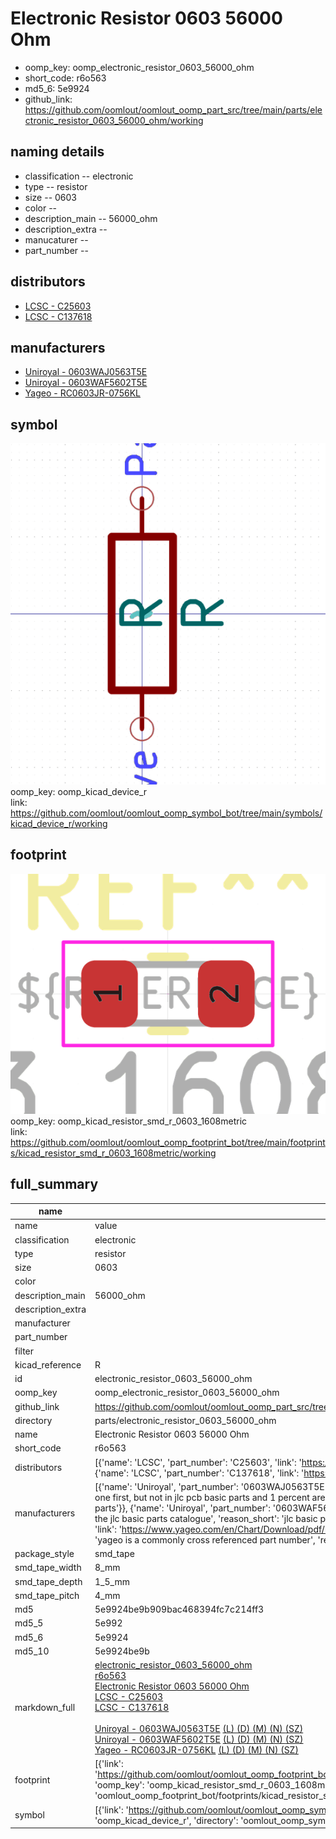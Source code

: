 # Electronic Resistor 0603 56000 Ohm

  
* oomp_key: oomp_electronic_resistor_0603_56000_ohm 
* short_code: r6o563
* md5_6: 5e9924  
* github_link: https://github.com/oomlout/oomlout_oomp_part_src/tree/main/parts/electronic_resistor_0603_56000_ohm/working  
## naming details
* classification -- electronic
* type -- resistor
* size -- 0603
* color -- 
* description_main -- 56000_ohm
* description_extra -- 
* manucaturer -- 
* part_number -- 

## distributors
* [LCSC - C25603](https://lcsc.com/product-detail/C25603.html)  
* [LCSC - C137618](https://lcsc.com/product-detail/C137618.html)  

## manufacturers
* [Uniroyal - 0603WAJ0563T5E]()  
* [Uniroyal - 0603WAF5602T5E]()  
* [Yageo - RC0603JR-0756KL](https://www.yageo.com/en/Chart/Download/pdf/RC0603JR-0756KL)  

## symbol

![](symbol/0/working/working_600.png)  
oomp_key: oomp_kicad_device_r  
link: https://github.com/oomlout/oomlout_oomp_symbol_bot/tree/main/symbols/kicad_device_r/working  

## footprint

![](footprint/0/working/working_600.png)  
oomp_key: oomp_kicad_resistor_smd_r_0603_1608metric  
link: https://github.com/oomlout/oomlout_oomp_footprint_bot/tree/main/footprints/kicad_resistor_smd_r_0603_1608metric/working  

## full_summary
| name | value | 
| --- | --- | 
| name | value | 
| classification | electronic | 
| type | resistor | 
| size | 0603 | 
| color |  | 
| description_main | 56000_ohm | 
| description_extra |  | 
| manufacturer |  | 
| part_number |  | 
| filter |  | 
| kicad_reference | R | 
| id | electronic_resistor_0603_56000_ohm | 
| oomp_key | oomp_electronic_resistor_0603_56000_ohm | 
| github_link | https://github.com/oomlout/oomlout_oomp_part_src/tree/main/parts/electronic_resistor_0603_56000_ohm/working | 
| directory | parts/electronic_resistor_0603_56000_ohm | 
| name | Electronic Resistor 0603 56000 Ohm | 
| short_code | r6o563 | 
| distributors | [{'name': 'LCSC', 'part_number': 'C25603', 'link': 'https://lcsc.com/product-detail/C25603.html', 'id': 'distributor_lcsc'}, {'name': 'LCSC', 'part_number': 'C137618', 'link': 'https://lcsc.com/product-detail/C137618.html', 'id': 'distributor_lcsc'}] | 
| manufacturers | [{'name': 'Uniroyal', 'part_number': '0603WAJ0563T5E', 'link': '', 'id': 'manufacturer_uniroyal', 'note': {'reason': 'did this one first, but not in jlc pcb basic parts and 1 percent are and they are the same price', 'reason_short': 'not in jlc basic parts'}}, {'name': 'Uniroyal', 'part_number': '0603WAF5602T5E', 'link': '', 'id': 'manufacturer_uniroyal', 'note': {'reason': 'in the jlc basic parts catalogue', 'reason_short': 'jlc basic part'}}, {'name': 'Yageo', 'part_number': 'RC0603JR-0756KL', 'link': 'https://www.yageo.com/en/Chart/Download/pdf/RC0603JR-0756KL', 'id': 'manufacturer_yageo', 'note': {'reason': 'yageo is a commonly cross referenced part number', 'reason_short': 'available everywhere'}}] | 
| package_style | smd_tape | 
| smd_tape_width | 8_mm | 
| smd_tape_depth | 1_5_mm | 
| smd_tape_pitch | 4_mm | 
| md5 | 5e9924be9b909bac468394fc7c214ff3 | 
| md5_5 | 5e992 | 
| md5_6 | 5e9924 | 
| md5_10 | 5e9924be9b | 
| markdown_full | [electronic_resistor_0603_56000_ohm](https://github.com/oomlout/oomlout_oomp_part_src/tree/main/parts/electronic_resistor_0603_56000_ohm/working)<br>[r6o563](https://github.com/oomlout/oomlout_oomp_part_src/tree/main/parts/electronic_resistor_0603_56000_ohm/working)<br>[Electronic Resistor 0603 56000 Ohm](https://github.com/oomlout/oomlout_oomp_part_src/tree/main/parts/electronic_resistor_0603_56000_ohm/working)<br>[LCSC - C25603<br>](https://lcsc.com/product-detail/C25603.html)[LCSC - C137618<br>](https://lcsc.com/product-detail/C137618.html)<br>[Uniroyal - 0603WAJ0563T5E]() [(L)  ](https://www.lcsc.com/search?q=0603WAJ0563T5E)[(D)  ](https://www.digikey.com/en/products?keywords=0603WAJ0563T5E)[(M)  ](https://www.mouser.com/Search/Refine?Keyword=0603WAJ0563T5E)[(N)  ](https://www.newark.com/search?st=0603WAJ0563T5E)[(SZ)  ](https://so.szlcsc.com/global.html?k=0603WAJ0563T5E)<br>[Uniroyal - 0603WAF5602T5E]() [(L)  ](https://www.lcsc.com/search?q=0603WAF5602T5E)[(D)  ](https://www.digikey.com/en/products?keywords=0603WAF5602T5E)[(M)  ](https://www.mouser.com/Search/Refine?Keyword=0603WAF5602T5E)[(N)  ](https://www.newark.com/search?st=0603WAF5602T5E)[(SZ)  ](https://so.szlcsc.com/global.html?k=0603WAF5602T5E)<br>[Yageo - RC0603JR-0756KL](https://www.yageo.com/en/Chart/Download/pdf/RC0603JR-0756KL) [(L)  ](https://www.lcsc.com/search?q=RC0603JR-0756KL)[(D)  ](https://www.digikey.com/en/products?keywords=RC0603JR-0756KL)[(M)  ](https://www.mouser.com/Search/Refine?Keyword=RC0603JR-0756KL)[(N)  ](https://www.newark.com/search?st=RC0603JR-0756KL)[(SZ)  ](https://so.szlcsc.com/global.html?k=RC0603JR-0756KL)<br> | 
| footprint | [{'link': 'https://github.com/oomlout/oomlout_oomp_footprint_bot/tree/main/foootprntss/kicad_resistor_smd_r_0603_1608metric', 'oomp_key': 'oomp_kicad_resistor_smd_r_0603_1608metric', 'directory': 'oomlout_oomp_footprint_bot/footprints/kicad_resistor_smd_r_0603_1608metric//working/working.kicad_mod'}] | 
| symbol | [{'link': 'https://github.com/oomlout/oomlout_oomp_symbol_bot/tree/main/symbols/kicad_device_r', 'oomp_key': 'oomp_kicad_device_r', 'directory': 'oomlout_oomp_symbol_bot/symbols/kicad_device_r//working/working.kicad_sym'}] | 
